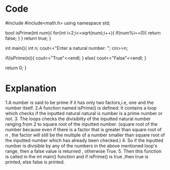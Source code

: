 # Code
#include<iostream>
#include<math.h>
using namespace std;

bool isPrime(int num){
for(int i=2;i<=sqrt(num);i++){
    if(num%i==0){
        return  false;
    }
}
return true;
}

int main(){
    int n;
    cout<<"Enter a natural number: ";
    cin>>n;

if(isPrime(n)){
    cout<<"True"<<endl;
} else{
    cout<<"False"<<endl;
}

return 0;
}


# Explanation
1.A number is said to be prime if it has only two factors,i.e, one and the number itself.
2.A function named isPrime() is defined:
 It contains a loop which checks if the inputted  natural natural is number is a prime number or not.
3. The loops checks the divisiblity of the inputted natural number ranging from 2 to square root of the inputted number.
  (square root of the number because even if  there is a factor that is greater than square root of n , the factor will still be the multiple of a number smaller than square root of the inputted number which has already been checked.)
4. So if the inputted number is divisible by any of the numbers in the above mentioned loop's range, then a false value is returned , otherwise True.
5. Then this function is called in the int main() function and if isPrime() is true ,then true is printed, else false is printed.
 
  
  
